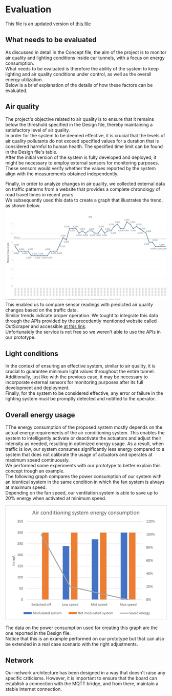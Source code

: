 # Evaluation

This file is an updated version of [this file](/docs/second_delivery/Evaluation.md)

## What needs to be evaluated

As discussed in detail in the Concept file, the aim of the project is to monitor air quality and lighting conditions inside car tunnels, with a focus on energy consumption.  
What needs to be evaluated is therefore the ability of the system to keep lighting and air quality conditions under control, as well as the overall energy utilization.  
Below is a brief explanation of the details of how these factors can be evaluated.

## Air quality

The project's objective related to air quality is to ensure that it remains below the threshold specified in the Design file, thereby maintaining a satisfactory level of air quality.  
In order for the system to be deemed effective, it is crucial that the levels of air quality pollutants do not exceed specified values for a duration that is considered harmful to human health. The specified time limit can be found in the Design file's table.  
After the initial version of the system is fully developed and deployed, it might be necessary to employ external sensors for monitoring purposes. These sensors would verify whether the values reported by the system align with the measurements obtained independently.

Finally, in order to analyze changes in air quality, we collected external data on traffic patterns from a website that provides a complete chronology of road travel times in recent years.  
We subsequently used this data to create a graph that illustrates the trend, as shown below.
![](/docs/src/images/external_data.jpg)
This enabled us to compare sensor readings with predicted air quality changes based on the traffic data.  
Similar trends indicate proper operation.
We tought to integrate this data through the APIs provided by the precedently mentioned website called OutScraper and accessible [at this link](https://outscraper.com).   
Unfortunately the service is not free so we weren't able to use the APIs in our prototype.

## Light conditions

In the context of ensuring an effective system, similar to air quality, it is crucial to guarantee minimum light values throughout the entire tunnel. Additionally, just like with the previous case, it may be necessary to incorporate external sensors for monitoring purposes after its full development and deployment.  
Finally, for the system to be considered effective, any error or failure in the lighting system must be promptly detected and notified to the operator.

## Overall energy usage

TThe energy consumption of the proposed system mostly depends on the actual energy requirements of the air conditioning system. This enables the system to intelligently activate or deactivate the actuators and adjust their intensity as needed, resulting in optimized energy usage. As a result, when traffic is low, our system consumes significantly less energy compared to a system that does not calibrate the usage of actuators and operates at maximum speed continuously.  
We performed some experiments with our prototype to better explain this concept trough an example.  
The following graph compares the power consumption of our system with an identical system in the same condition in which the fan system is always at maximum speed.  
Depending on the fan speed, our ventilation system is able to save up to 20% energy when activated at minimum speed.

![](/docs/src/images/schemas/energy_consumption.jpg)

The data on the power consumption used for creating this graph are the one reported in the Design file.  
Notice that this is an example performed on our prototype but that can also be extended in a real case scenario with the right adjustments.

## Network

Our network architecture has been designed in a way that doesn't raise any specific criticisms. However, it is important to ensure that the board can establish a connection with the MQTT bridge, and from there, maintain a stable internet connection.
